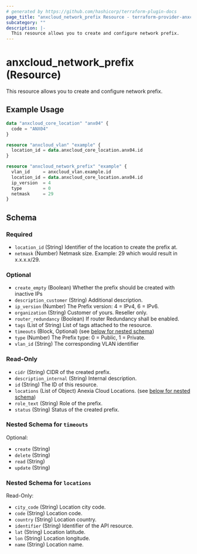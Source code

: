 ```yaml
---
# generated by https://github.com/hashicorp/terraform-plugin-docs
page_title: "anxcloud_network_prefix Resource - terraform-provider-anxcloud"
subcategory: ""
description: |-
  This resource allows you to create and configure network prefix.
---
```


# anxcloud_network_prefix (Resource)

This resource allows you to create and configure network prefix.

## Example Usage

```terraform
data "anxcloud_core_location" "anx04" {
  code = "ANX04"
}

resource "anxcloud_vlan" "example" {
  location_id = data.anxcloud_core_location.anx04.id
}

resource "anxcloud_network_prefix" "example" {
  vlan_id     = anxcloud_vlan.example.id
  location_id = data.anxcloud_core_location.anx04.id
  ip_version  = 4
  type        = 0
  netmask     = 29
}
```

<!-- schema generated by tfplugindocs -->
## Schema

### Required

- `location_id` (String) Identifier of the location to create the prefix at.
- `netmask` (Number) Netmask size. Example: 29 which would result in x.x.x.x/29.

### Optional

- `create_empty` (Boolean) Whether the prefix should be created with inactive IPs
- `description_customer` (String) Additional description.
- `ip_version` (Number) The Prefix version: 4 = IPv4, 6 = IPv6.
- `organization` (String) Customer of yours. Reseller only.
- `router_redundancy` (Boolean) If router Redundancy shall be enabled.
- `tags` (List of String) List of tags attached to the resource.
- `timeouts` (Block, Optional) (see [below for nested schema](#nestedblock--timeouts))
- `type` (Number) The Prefix type: 0 = Public, 1 = Private.
- `vlan_id` (String) The corresponding VLAN identifier

### Read-Only

- `cidr` (String) CIDR of the created prefix.
- `description_internal` (String) Internal description.
- `id` (String) The ID of this resource.
- `locations` (List of Object) Anexia Cloud Locations. (see [below for nested schema](#nestedatt--locations))
- `role_text` (String) Role of the prefix.
- `status` (String) Status of the created prefix.

<a id="nestedblock--timeouts"></a>
### Nested Schema for `timeouts`

Optional:

- `create` (String)
- `delete` (String)
- `read` (String)
- `update` (String)


<a id="nestedatt--locations"></a>
### Nested Schema for `locations`

Read-Only:

- `city_code` (String) Location city code.
- `code` (String) Location code.
- `country` (String) Location country.
- `identifier` (String) Identifier of the API resource.
- `lat` (String) Location latitude.
- `lon` (String) Location longitude.
- `name` (String) Location name.


